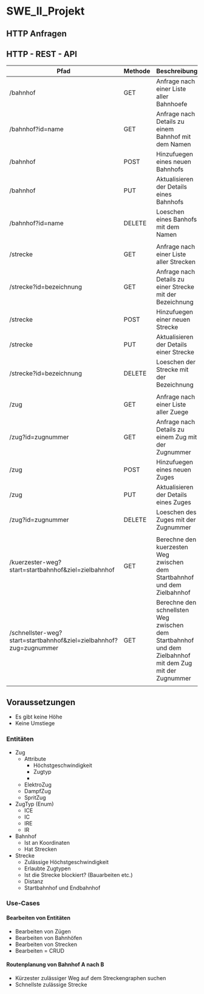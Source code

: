 # SWE_II_Projekt

## HTTP Anfragen

## HTTP - REST - API
| Pfad                      | Methode | Beschreibung                                              |
|---------------------------|---------|-----------------------------------------------------------|
| /bahnhof                  | GET     | Anfrage nach einer Liste aller Bahnhoefe                  |
| /bahnhof?id=name          | GET     | Anfrage nach Details zu einem Bahnhof mit dem Namen       |
| /bahnhof                  | POST    | Hinzufuegen eines neuen Bahnhofs                          |
| /bahnhof                  | PUT     | Aktualisieren der Details eines Bahnhofs                  |
| /bahnhof?id=name          | DELETE  | Loeschen eines Banhofs mit dem Namen                      |
|                           |         |                                                           |
| /strecke                  | GET     | Anfrage nach einer Liste aller Strecken                   |
| /strecke?id=bezeichnung   | GET     | Anfrage nach Details zu einer Strecke mit der Bezeichnung |
| /strecke                  | POST    | Hinzufuegen einer neuen Strecke                           |
| /strecke                  | PUT     | Aktualisieren der Details einer Strecke                   |
| /strecke?id=bezeichnung   | DELETE  | Loeschen der Strecke mit der Bezeichnung                  |
|                           |         |                                                           |
| /zug                      | GET     | Anfrage nach einer Liste aller Zuege                      |
| /zug?id=zugnummer         | GET     | Anfrage nach Details zu einem Zug mit der Zugnummer       |
| /zug                      | POST    | Hinzufuegen eines neuen Zuges                             |
| /zug                      | PUT     | Aktualisieren der Details eines Zuges                     |
| /zug?id=zugnummer         | DELETE  | Loeschen des Zuges mit der Zugnummer                      |
|                           |         |                                                           |
| /kuerzester-weg?start=startbahnhof&ziel=zielbahnhof | GET      | Berechne den kuerzesten Weg zwischen dem Startbahnhof und dem Zielbahnhof |
| /schnellster-weg?start=startbahnhof&ziel=zielbahnhof?zug=zugnummer | GET      | Berechne den schnellsten Weg zwischen dem Startbahnhof und dem Zielbahnhof mit dem Zug mit der Zugnummer |
|                           |         |                                                           |

## Voraussetzungen

- Es gibt keine Höhe
- Keine Umstiege

### Entitäten

- Zug
    - Attribute
        - Höchstgeschwindigkeit
        - Zugtyp
        -
    - ElektroZug
    - DampfZug
    - SpritZug
- ZugTyp (Enum)
    - ICE
    - IC
    - IRE
    - IR
- Bahnhof
    - Ist an Koordinaten
    - Hat Strecken
- Strecke
    - Zulässige Höchstgeschwindigkeit
    - Erlaubte Zugtypen
    - Ist die Strecke blockiert? (Bauarbeiten etc.)
    - Distanz
    - Startbahnhof und Endbahnhof

### Use-Cases

#### Bearbeiten von Entitäten

- Bearbeiten von Zügen
- Bearbeiten von Bahnhöfen
- Bearbeiten von Strecken
- Bearbeiten = CRUD

#### Routenplanung von Bahnhof A nach B

- Kürzester zulässiger Weg auf dem Streckengraphen suchen
- Schnellste zulässige Strecke